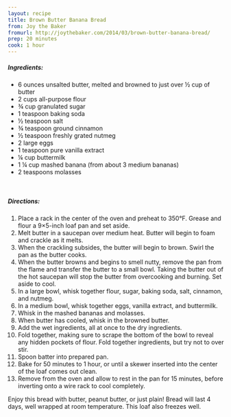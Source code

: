 ```yaml
---
layout: recipe
title: Brown Butter Banana Bread
from: Joy the Baker
fromurl: http://joythebaker.com/2014/03/brown-butter-banana-bread/
prep: 20 minutes
cook: 1 hour
---
```


##### Ingredients:

* 6 ounces unsalted butter, melted and browned to just over ½ cup of butter
* 2 cups all-purpose flour
* ¾ cup granulated sugar
* 1 teaspoon baking soda
* ½ teaspoon salt
* ¾ teaspoon ground cinnamon
* ½ teaspoon freshly grated nutmeg
* 2 large eggs
* 1 teaspoon pure vanilla extract
* ¼ cup buttermilk
* 1 ¼ cup mashed banana (from about 3 medium bananas)
* 2 teaspoons molasses

<br>

##### Directions:

1. Place a rack in the center of the oven and preheat to 350°F. Grease and flour a 9×5-inch loaf pan and set aside.
2. Melt butter in a saucepan over medium heat. Butter will begin to foam and crackle as it melts. 
3. When the crackling subsides, the butter will begin to brown. Swirl the pan as the butter cooks. 
4. When the butter browns and begins to smell nutty, remove the pan from the flame and transfer the butter to a small bowl. Taking the butter out of the hot saucepan will stop the butter from overcooking and burning. Set aside to cool.
5. In a large bowl, whisk together flour, sugar, baking soda, salt, cinnamon, and nutmeg.
6. In a medium bowl, whisk together eggs, vanilla extract, and buttermilk. 
7. Whisk in the mashed bananas and molasses. 
8. When butter has cooled, whisk in the browned butter.
9. Add the wet ingredients, all at once to the dry ingredients. 
10. Fold together, making sure to scrape the bottom of the bowl to reveal any hidden pockets of flour. Fold together ingredients, but try not to over stir.
11. Spoon batter into prepared pan.  
12. Bake for 50 minutes to 1 hour, or until a skewer inserted into the center of the loaf comes out clean. 
13. Remove from the oven and allow to rest in the pan for 15 minutes, before inverting onto a wire rack to cool completely.

Enjoy this bread with butter, peanut butter, or just plain! Bread will last 4 days, well wrapped at room temperature. This loaf also freezes well. 
